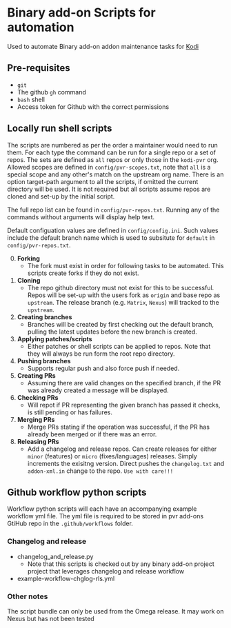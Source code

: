 # Binary add-on Scripts for automation
Used to automate Binary add-on addon maintenance tasks for [Kodi](https://kodi.tv)

## Pre-requisites

* `git`
* The github `gh` command
* `bash` shell
* Access token for Github with the correct permissions

## Locally run shell scripts

The scripts are numbered as per the order a maintainer would need to run them. For each type the command can be run for a single repo or a set of repos. The sets are defined as `all` repos or only those in the `kodi-pvr` org. Allowed scopes are defined in `config/pvr-scopes.txt`, note that `all` is a special scope and any other's match on the upstream org name. There is an option target-path argument to all the scripts, if omitted the current directory will be used. It is not required but all scripts assume repos are cloned and set-up by the initial script.

The full repo list can be found in `config/pvr-repos.txt`. Running any of the commands without arguments will display help text.

Default configuation values are defined in `config/config.ini`. Such values include the default branch name which is used to subsitute for `default` in `config/pvr-repos.txt`.

0. **Forking**
    * The fork must exist in order for following tasks to be automated. This scripts create forks if they do not exist.
1. **Cloning**
    * The repo github directory must not exist for this to be successful. Repos will be set-up with the users fork as `origin` and base repo as `upstream`. The release branch (e.g. `Matrix`, `Nexus`) will tracked to the `upstream`.
2. **Creating branches**
    * Branches will be created by first checking out the default branch, pulling the latest updates before the new branch is created.
3. **Applying patches/scripts**
    * Either patches or shell scripts can be applied to repos. Note that they will always be run form the root repo directory.
4. **Pushing branches**
    * Supports regular push and also force push if needed.
5. **Creating PRs**
    * Assuming there are valid changes on the specified branch, if the PR was already created a message will be displayed.
6. **Checking PRs**
    * Will repot if PR representing the given branch has passed it checks, is still pending or has failures.
7. **Merging PRs**
    * Merge PRs stating if the operation was successful, if the PR has already been merged or if there was an error.
8. **Releasing PRs**
    * Add a changelog and release repos. Can create releases for either `minor` (features) or `micro` (fixes/languages) releases. Simply increments the exisitng version. Direct pushes the `changelog.txt` and `addon-xml.in` change to the repo. `Use with care!!!`

## Github workflow python scripts

Workflow python scripts will each have an accompanying example workflow yml file. The yml file is required to be stored in pvr add-ons GtiHub repo in the `.github/workflows` folder.

### Changelog and release

* changelog_and_release.py
  - Note that this scripts is checked out by any binary add-on project project that leverages changelog and release workflow
* example-workflow-chglog-rls.yml

### Other notes

The script bundle can only be used from the Omega release. It may work on Nexus but has not been tested
